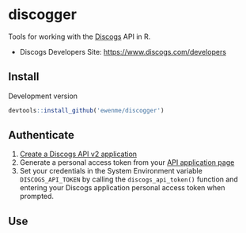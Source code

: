 discogger
================

Tools for working with the [Discogs](https://www.discogs.com) API in R.

-   Discogs Developers Site: <https://www.discogs.com/developers>

Install
-------

Development version

``` r
devtools::install_github('ewenme/discogger')
```

Authenticate
------------

1.  [Create a Discogs API v2 application](https://www.discogs.com/settings/developers)
2.  Generate a personal access token from your [API application page](https://www.discogs.com/settings/developers)
3.  Set your credentials in the System Environment variable `DISCOGS_API_TOKEN` by calling the `discogs_api_token()` function and entering your Discogs application personal access token when prompted.

Use
---
